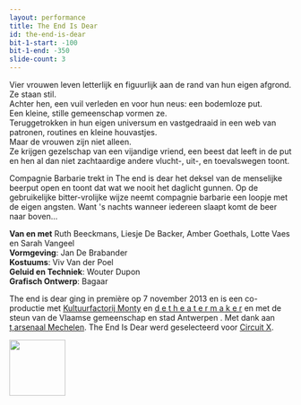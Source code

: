 ```yaml
---
layout: performance
title: The End Is Dear
id: the-end-is-dear
bit-1-start: -100
bit-1-end: -350
slide-count: 3
---
```

<style>
  #main {
    background: #080808 url({{ site.baseurl }}/img/the-end-is-dear-background.jpg);
  }

  #content {
    color: #fff;
    text-shadow: 1px 1px 1px rgba(0, 0, 0, 0.5);
  }

  @media (min-width: 666px) {
    #background-bit-1 {
      width: 100%;
      height: 1500px;
      position: absolute;
      bottom: 0;
      background: url({{ site.baseurl }}/img/the-end-is-dear-bit-1.png) no-repeat bottom right;
    }
  }
</style>
Vier vrouwen leven letterlijk en figuurlijk aan de rand van hun eigen afgrond.<br>
Ze staan stil.<br>
Achter hen, een vuil verleden en voor hun neus: een bodemloze put.<br>
Een kleine, stille gemeenschap vormen ze.<br>
Teruggetrokken in hun eigen universum en vastgedraaid in een web van patronen, routines en kleine houvastjes.<br>
Maar de vrouwen zijn niet alleen.<br>
Ze krijgen gezelschap van een vijandige vriend, een beest dat leeft in de put en hen al dan niet zachtaardige andere vlucht-, uit-, en toevalswegen toont.

Compagnie Barbarie trekt in The end is dear het deksel van de menselijke beerput open en toont dat wat we nooit het daglicht gunnen. Op de gebruikelijke bitter-vrolijke wijze neemt compagnie barbarie een loopje met de eigen angsten. Want 's nachts wanneer iedereen slaapt komt de beer naar boven...

**Van en met** Ruth Beeckmans, Liesje De Backer, Amber Goethals, Lotte Vaes en Sarah Vangeel<br>
**Vormgeving**: Jan De Brabander<br>
**Kostuums**: Viv Van der Poel<br>
**Geluid en Techniek**: Wouter Dupon<br>
**Grafisch Ontwerp**: Bagaar

The end is dear ging in première op 7 november 2013 en is een co-productie met <a href="http://www.monty.be/">Kultuurfactorij Monty</a> en <a href="http://www.detheatermaker.be/">d&nbsp;e&nbsp;t&nbsp;h&nbsp;e&nbsp;a&nbsp;t&nbsp;e&nbsp;r&nbsp;m&nbsp;a&nbsp;k&nbsp;e&nbsp;r</a> en met de steun van de Vlaamse gemeenschap en stad Antwerpen
. Met dank aan <a href="http://www.tarsenaal.be/">t,arsenaal Mechelen</a>. The End Is Dear werd geselecteerd voor <a href="http://www.circuitx.be/">Circuit X</a>.

<a href="http://www.circuitx.be"><img src="{{ site.baseurl }}/img/circuit-x-logo.jpg" style="width: 100px;"></a>

